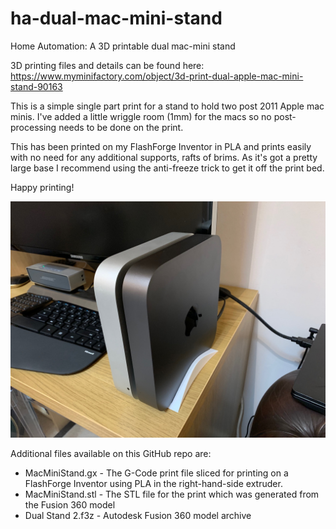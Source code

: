 # ha-dual-mac-mini-stand
Home Automation: A 3D printable dual mac-mini stand

3D printing files and details can be found here: https://www.myminifactory.com/object/3d-print-dual-apple-mac-mini-stand-90163

This is a simple single part print for a stand to hold two post 2011 Apple mac minis. I've added a little wriggle room (1mm) for the macs so no post-processing needs to be done on the print.

This has been printed on my FlashForge Inventor in PLA and prints easily with no need for any additional supports, rafts of brims. As it's got a pretty large base I recommend using the anti-freeze trick to get it off the print bed.

Happy printing!

![Photo of printed dual mac mini stand](./IMG_0231.jpg)

Additional files available on this GitHub repo are:

* MacMiniStand.gx - The G-Code print file sliced for printing on a FlashForge Inventor using PLA in the right-hand-side extruder.
* MacMiniStand.stl - The STL file for the print which was generated from the Fusion 360 model
* Dual Stand 2.f3z - Autodesk Fusion 360 model archive